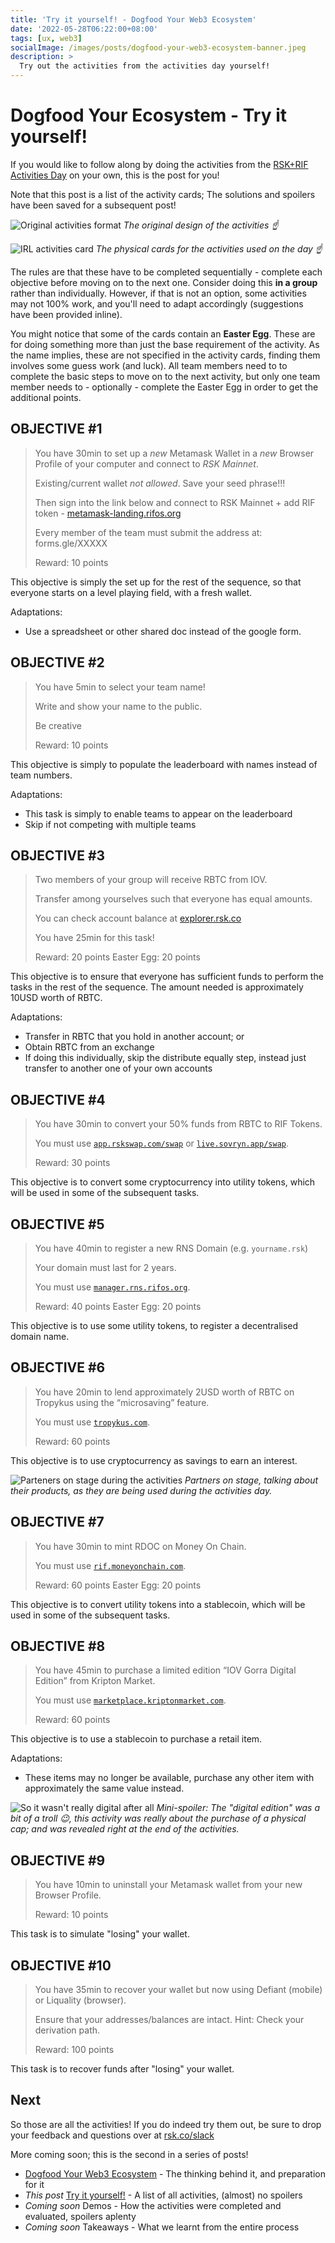 ```yaml
---
title: 'Try it yourself! - Dogfood Your Web3 Ecosystem'
date: '2022-05-28T06:22:00+08:00'
tags: [ux, web3]
socialImage: /images/posts/dogfood-your-web3-ecosystem-banner.jpeg
description: >
  Try out the activities from the activities day yourself!
---
```


# Dogfood Your Ecosystem - Try it yourself!

If you would like to follow along by doing the activities from the
[RSK+RIF Activities Day](/2022/dogfood-your-web3-ecosystem/)
on your own, this is the post for you!

Note that this post is a list of the activity cards;
The solutions and spoilers have been saved for a subsequent post!

![Original activities format](/images/posts/dogfood-your-web3-ecosystem--planning-objective-card.png)
*The original design of the activities ☝️*

![IRL activities card](/images/posts/dogfood-your-web3-ecosystem--irl-objective-card.png)
*The physical cards for the activities used on the day ☝️*

The rules are that these have to be completed sequentially -
complete each objective before moving on to the next one.
Consider doing this **in a group** rather than individually.
However, if that is not an option, some activities may not 100% work,
and you'll need to adapt accordingly (suggestions have been provided inline).

You might notice that some of the cards contain an **Easter Egg**.
These are for doing something more than just the base requirement of the activity.
As the name implies, these are not specified in the activity cards,
finding them involves some guess work (and luck).
All team members need to to complete the basic steps to move on to the next activity,
but only one team member needs to - optionally - complete the Easter Egg
in order to get the additional points.

## OBJECTIVE #1

> You have 30min to set up a *new* Metamask Wallet in a *new* Browser Profile of your computer and connect to *RSK Mainnet*.
>
> Existing/current wallet *not allowed*. Save your seed phrase!!!
>
> Then sign into the link below and connect to RSK Mainnet + add RIF token - [metamask-landing.rifos.org](http://metamask-landing.rifos.org)
>
> Every member of the team must submit the address at: forms.gle/XXXXX
>
> Reward: 10 points

This objective is simply the set up for the rest of the sequence,
so that everyone starts on a level playing field, with a fresh wallet.

Adaptations:

- Use a spreadsheet or other shared doc instead of the google form.

## OBJECTIVE #2

> You have 5min to select your team name!
>
> Write and show your name to the public.
>
> Be creative
>
> Reward: 10 points

This objective is simply to populate the leaderboard with names instead of team numbers.

Adaptations:

- This task is simply to enable teams to appear on the leaderboard
- Skip if not competing with multiple teams

## OBJECTIVE #3

> Two members of your group will receive RBTC from IOV.
>
> Transfer among yourselves such that everyone has equal amounts.
>
> You can check account balance at [explorer.rsk.co](https://explorer.rsk.co/)
>
> You have 25min for this task!
>
> Reward: 20 points
> Easter Egg: 20 points

This objective is to ensure that everyone has sufficient funds to perform the tasks in the rest of the sequence.
The amount needed is approximately 10USD worth of RBTC.

Adaptations:

- Transfer in RBTC that you hold in another account; or
- Obtain RBTC from an exchange
- If doing this individually, skip the distribute equally step, instead just transfer to another one of your own accounts

## OBJECTIVE #4

> You have 30min to convert your 50% funds from RBTC to RIF Tokens.
>
> You must use [`app.rskswap.com/swap`](https://app.rskswap.com/swap) or
> [`live.sovryn.app/swap`](https://live.sovryn.app/swap).
>
> Reward: 30 points

This objective is to convert some cryptocurrency into utility tokens,
which will be used in some of the subsequent tasks.

## OBJECTIVE #5

> You have 40min to register a new RNS Domain (e.g. `yourname.rsk`)
>
> Your domain must last for 2 years.
>
> You must use [`manager.rns.rifos.org`](https://manager.rns.rifos.org/).
>
> Reward: 40 points
> Easter Egg: 20 points

This objective is to use some utility tokens,
to register a decentralised domain name.

## OBJECTIVE #6

> You have 20min to lend approximately 2USD worth of RBTC on Tropykus using the “microsaving” feature.
>
> You must use [`tropykus.com`](https://tropykus.com/).
>
> Reward: 60 points

This objective is to use cryptocurrency as savings to earn an interest.

![Parteners on stage during the activities](/images/posts/dogfood-your-web3-ecosystem--partner-talks.png)
*Partners on stage, talking about their products, as they are being used during the activities day.*

## OBJECTIVE #7

> You have 30min to mint RDOC on Money On Chain.
>
> You must use [`rif.moneyonchain.com`](https://rif.moneyonchain.com/).
>
> Reward: 60 points
> Easter Egg: 20 points

This objective is to convert utility tokens into a stablecoin,
which will be used in some of the subsequent tasks.

## OBJECTIVE #8

> You have 45min to purchase a limited edition “IOV Gorra Digital Edition” from Kripton Market.
>
> You must use [`marketplace.kriptonmarket.com`](https://marketplace.kriptonmarket.com/).
>
> Reward: 60 points

This objective is to use a stablecoin to purchase a retail item.

Adaptations:

- These items may no longer be available, purchase any other item with approximately the same value instead.

![So it wasn't really digital after all](/images/posts/dogfood-your-web3-ecosystem--irl-purchase.png)
*Mini-spoiler: The "digital edition" was a bit of a troll 😉,
this activity was really about the purchase of a physical cap;
and was revealed right at the end of the activities.*

## OBJECTIVE #9

> You have 10min to uninstall your Metamask wallet from your new Browser Profile.
>
> Reward: 10 points

This task is to simulate "losing" your wallet.

## OBJECTIVE #10

> You have 35min to recover your wallet but now using Defiant (mobile) or Liquality (browser).
>
> Ensure that your addresses/balances are intact. Hint: Check your derivation path.
>
> Reward: 100 points

This task is to recover funds after "losing" your wallet.

## Next

So those are all the activities! If you do indeed try them out, be sure to drop your feedback and questions over at [rsk.co/slack](https://rsk.co/slack)

More coming soon; this is the second in a series of posts!

- [Dogfood Your Web3 Ecosystem](/2022/dogfood-your-web3-ecosystem/) - The thinking behind it, and preparation for it
- *This post* [Try it yourself!](/2022/dogfood-your-web3-ecosystem-diy/) - A list of all activities, (almost) no spoilers
- *Coming soon* Demos - How the activities were completed and evaluated, spoilers aplenty
- *Coming soon* Takeaways - What we learnt from the entire process
